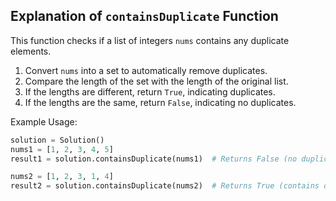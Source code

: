 ## Explanation of `containsDuplicate` Function

This function checks if a list of integers `nums` contains any duplicate elements.

1. Convert `nums` into a set to automatically remove duplicates.
2. Compare the length of the set with the length of the original list.
3. If the lengths are different, return `True`, indicating duplicates.
4. If the lengths are the same, return `False`, indicating no duplicates.

Example Usage:
```python
solution = Solution()
nums1 = [1, 2, 3, 4, 5]
result1 = solution.containsDuplicate(nums1)  # Returns False (no duplicates).

nums2 = [1, 2, 3, 1, 4]
result2 = solution.containsDuplicate(nums2)  # Returns True (contains duplicates).